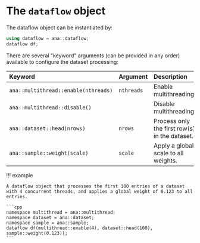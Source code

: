 # The `dataflow` object

The dataflow object can be instantiated by:

```cpp
using dataflow = ana::dataflow;
dataflow df;
```
There are several "keyword" arguments (can be provided in any order) available to configure the dataset processing:

| Keyword | Argument | Description |
| :--- | :--- | :--- |
| `ana::multithread::enable(nthreads)` | `nthreads` | Enable multithreading. |
| `ana::multithread::disable()` | | Disable multithreading. |
| `ana::dataset::head(nrows)` | `nrows` | Process only the first row(s) in the dataset. |
| `ana::sample::weight(scale)` | `scale` | Apply a global scale to all weights. |

!!! example

    A dataflow object that processes the first 100 entries of a dataset with 4 concurrent threads, and applies a global weight of 0.123 to all entries.

    ```cpp
    namespace multithread = ana::multithread;
    namespace dataset = ana::dataset;
    namespace sample = ana::sample;
    dataflow df(multithread::enable(4), dataset::head(100), sample::weight(0.123));
    ```